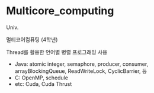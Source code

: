 # Multicore_computing
Univ.

멀티코어컴퓨팅 (4학년)

Thread를 활용한 언어별 병렬 프로그래밍 사용

- Java: atomic integer, semaphore, producer, consumer, arrayBlockingQueue, ReadWriteLock, CyclicBarrier, 등
- C: OpenMP, schedule
- etc: Cuda, Cuda Thrust
